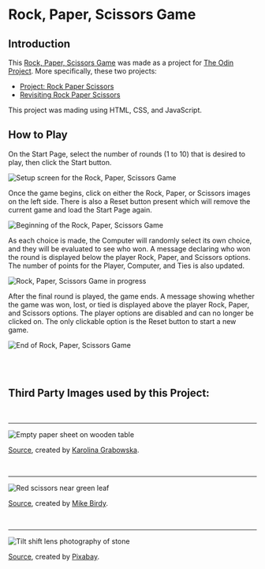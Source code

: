 # Rock, Paper, Scissors Game

## Introduction

This [Rock, Paper, Scissors Game](https://mike-c2.github.io/odin-rock-paper-scissors) was made as a project for [The Odin Project](https://www.theodinproject.com). More specifically, these two projects:

- [Project: Rock Paper Scissors](https://www.theodinproject.com/lessons/foundations-rock-paper-scissors)
- [Revisiting Rock Paper Scissors](https://www.theodinproject.com/lessons/foundations-revisiting-rock-paper-scissors)

This project was mading using HTML, CSS, and JavaScript.

## How to Play

On the Start Page, select the number of rounds (1 to 10) that is desired to play, then click the Start button.

![Setup screen for the Rock, Paper, Scissors Game](img/game-setup.png)

Once the game begins, click on either the Rock, Paper, or Scissors images on the left side. There is also a Reset button present which will remove the current game and load the Start Page again.

![Beginning of the Rock, Paper, Scissors Game](img/start-game.png)

As each choice is made, the Computer will randomly select its own choice, and they will be evaluated to see who won.  A message declaring who won the round is displayed below the player Rock, Paper, and Scissors options. The number of points for the Player, Computer, and Ties is also updated.

![Rock, Paper, Scissors Game in progress](img/game-in-progress.png)

After the final round is played, the game ends. A message showing whether the game was won, lost, or tied is displayed above the player Rock, Paper, and Scissors options. The player options are disabled and can no longer be clicked on. The only clickable option is the Reset button to start a new game.

![End of Rock, Paper, Scissors Game](img/end-game.png)

## 
<br>

## Third Party Images used by this Project:

<br>

---
![Empty paper sheet on wooden table](img/pexels-karolina-grabowska-4207708.jpg)

[Source](https://www.pexels.com/photo/empty-paper-sheet-on-wooden-table-4207708), created by [Karolina Grabowska](https://www.pexels.com/@karolina-grabowska).

<br>

---
![Red scissors near green leaf](img/pexels-mike-b-211710.jpg)

[Source](https://www.pexels.com/photo/red-scissors-near-green-leaf-211710), created by [Mike Birdy](https://www.pexels.com/@mikebirdy).

<br>

---
![Tilt shift lens photography of stone](img/pexels-pixabay-161702.jpg)

[Source](https://www.pexels.com/photo/tilt-shift-lens-photography-of-stone-161702), created by [Pixabay](https://www.pexels.com/@pixabay).

